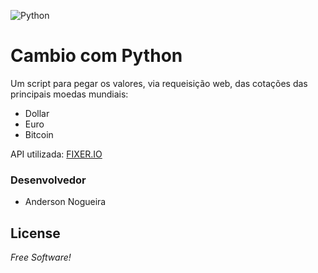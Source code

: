 ![Python](https://www.python.org/static/img/python-logo@2x.png)

# Cambio com Python
Um script para pegar os valores, via requeisição web, das cotações das principais moedas mundiais:
  - Dollar
  - Euro
  - Bitcoin

API utilizada: [FIXER.IO](https://fixer.io/)

### Desenvolvedor

 - Anderson Nogueira

License
----
*Free Software!*